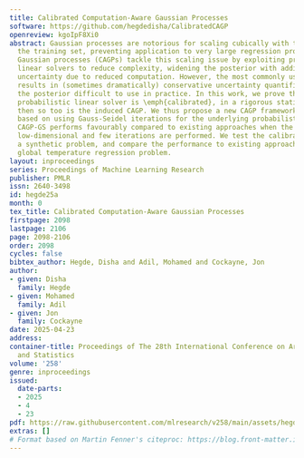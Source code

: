 ```yaml
---
title: Calibrated Computation-Aware Gaussian Processes
software: https://github.com/hegdedisha/CalibratedCAGP
openreview: kgoIpF8Xi0
abstract: Gaussian processes are notorious for scaling cubically with the size of
  the training set, preventing application to very large regression problems. Computation-aware
  Gaussian processes (CAGPs) tackle this scaling issue by exploiting probabilistic
  linear solvers to reduce complexity, widening the posterior with additional \emph{computational}
  uncertainty due to reduced computation. However, the most commonly used CAGP framework
  results in (sometimes dramatically) conservative uncertainty quantification, making
  the posterior difficult to use in practice. In this work, we prove that if the utilised
  probabilistic linear solver is \emph{calibrated}, in a rigorous statistical sense,
  then so too is the induced CAGP. We thus propose a new CAGP framework, CAGP-GS,
  based on using Gauss-Seidel iterations for the underlying probabilistic linear solver.
  CAGP-GS performs favourably compared to existing approaches when the test set is
  low-dimensional and few iterations are performed. We test the calibratedness on
  a synthetic problem, and compare the performance to existing approaches on a large-scale
  global temperature regression problem.
layout: inproceedings
series: Proceedings of Machine Learning Research
publisher: PMLR
issn: 2640-3498
id: hegde25a
month: 0
tex_title: Calibrated Computation-Aware Gaussian Processes
firstpage: 2098
lastpage: 2106
page: 2098-2106
order: 2098
cycles: false
bibtex_author: Hegde, Disha and Adil, Mohamed and Cockayne, Jon
author:
- given: Disha
  family: Hegde
- given: Mohamed
  family: Adil
- given: Jon
  family: Cockayne
date: 2025-04-23
address:
container-title: Proceedings of The 28th International Conference on Artificial Intelligence
  and Statistics
volume: '258'
genre: inproceedings
issued:
  date-parts:
  - 2025
  - 4
  - 23
pdf: https://raw.githubusercontent.com/mlresearch/v258/main/assets/hegde25a/hegde25a.pdf
extras: []
# Format based on Martin Fenner's citeproc: https://blog.front-matter.io/posts/citeproc-yaml-for-bibliographies/
---
```

